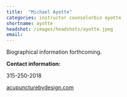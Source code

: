 ```yaml
---
title:  "Michael Ayotte"
categories: instructor counselorbio ayotte
shortname: ayotte
headshot: /images/headshots/ayotte.jpeg
email:
---
```

Biographical information forthcoming.

**Contact information:** 

315-250-2018 

<div><a href="http://acupuncturebydesign.com">acupuncturebydesign.com</a></div>
